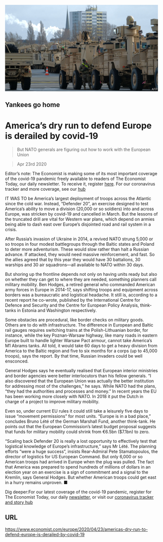 ![](./images/20200425_EUP501.jpg)

## Yankees go home

# America’s dry run to defend Europe is derailed by covid-19

> But NATO generals are figuring out how to work with the European Union

> Apr 23rd 2020

Editor’s note: The Economist is making some of its most important coverage of the covid-19 pandemic freely available to readers of The Economist Today, our daily newsletter. To receive it, register [here](https://www.economist.com//newslettersignup). For our coronavirus tracker and more coverage, see our [hub](https://www.economist.com//coronavirus)

IT WAS TO be America’s largest deployment of troops across the Atlantic since the cold war. Instead, “Defender 20”, an exercise designed to test America’s ability to move a division (20,000 or so soldiers) into and across Europe, was stricken by covid-19 and cancelled in March. But the lessons of the truncated drill are vital for Western war plans, which depend on armies being able to dash east over Europe’s disjointed road and rail system in a crisis.

After Russia’s invasion of Ukraine in 2014, a revived NATO strung 5,000 or so troops in four modest battlegroups through the Baltic states and Poland to deter more adventurism. These would slow rather than halt a Russian advance. If attacked, they would need massive reinforcement, and fast. So the allies agreed that by this year they would have 30 battalions, 30 warships and 30 air squadrons—all available to NATO within 30 days.

But shoring up the frontline depends not only on having units ready but also on whether they can get to where they are needed, something planners call military mobility. Ben Hodges, a retired general who commanded American army forces in Europe in 2014-17, says shifting troops and equipment across borders was a bureaucratic and logistical headache. It still is, according to a recent report he co-wrote, published by the International Centre for Defence and Security and the Centre for European Policy Analysis, think-tanks in Estonia and Washington respectively.

Some obstacles are procedural, like border checks on military goods. Others are to do with infrastructure. The difference in European and Baltic rail gauges requires switching trains at the Polish-Lithuanian border, for instance, while the key Poznan-Warsaw highway, like many roads in eastern Europe built to handle lighter Warsaw Pact armour, cannot take America’s M1 Abrams tanks. All told, it would take 60 days to get a heavy division from America to the Baltic region and five to six months for a corps (up to 45,000 troops), says the report. By that time, Russian invaders could be well ensconced.

General Hodges says he eventually realised that European interior ministries and border agencies were better interlocutors than his fellow generals. “I also discovered that the European Union was actually the better institution for addressing most of the challenges,” he says. While NATO had the plans, “they had the authorities and processes and money.” In recent years the EU has been working more closely with NATO. In 2018 it put the Dutch in charge of a project to improve military mobility.

Even so, under current EU rules it could still take a leisurely five days to issue “movement permissions” for most units. “Europe is in a bad place,” concludes Bruno Lété of the German Marshall Fund, another think-tank. He points out that the European Commission’s latest budget proposal suggests that funds for military mobility could shrink from €6.5bn ($7.1bn) to zero.

“Scaling back Defender 20 is really a lost opportunity to effectively test that logistical knowledge of Europe’s infrastructure,” says Mr Lété. The planning efforts “were a huge success”, insists Rear-Admiral Pete Stamatopoulos, the director of logistics for US European Command. But only 6,000 or so American troops had arrived in Europe when the plug was pulled. The fact that America was prepared to spend hundreds of millions of dollars in an election year on an exercise is a sign of commitment and a signal to the Kremlin, says General Hodges. But whether American troops could get east in a hurry remains unproven. ■

Dig deeper:For our latest coverage of the covid-19 pandemic, register for The Economist Today, our daily [newsletter](https://www.economist.com//newslettersignup), or visit our [coronavirus tracker and story hub](https://www.economist.com//coronavirus)

## URL

https://www.economist.com/europe/2020/04/23/americas-dry-run-to-defend-europe-is-derailed-by-covid-19
